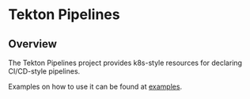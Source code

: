 # Tekton Pipelines

## Overview

The Tekton Pipelines project provides k8s-style resources for declaring CI/CD-style pipelines.

Examples on how to use it can be found at [examples](https://github.com/tektoncd/pipeline/tree/master/examples).

